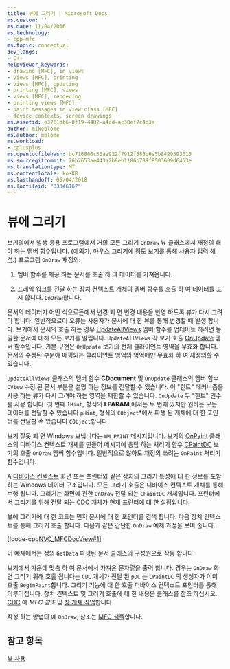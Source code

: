 ```yaml
---
title: 뷰에 그리기 | Microsoft Docs
ms.custom: ''
ms.date: 11/04/2016
ms.technology:
- cpp-mfc
ms.topic: conceptual
dev_langs:
- C++
helpviewer_keywords:
- drawing [MFC], in views
- views [MFC], printing
- views [MFC], updating
- printing [MFC], views
- views [MFC], rendering
- printing views [MFC]
- paint messages in view class [MFC]
- device contexts, screen drawings
ms.assetid: e3761db6-0f19-4482-a4cd-ac38ef7c4d3a
author: mikeblome
ms.author: mblome
ms.workload:
- cplusplus
ms.openlocfilehash: bc716800c35aa922f7912f586d6e5b8429593615
ms.sourcegitcommit: 76b7653ae443a2b8eb1186b789f8503609d6453e
ms.translationtype: MT
ms.contentlocale: ko-KR
ms.lasthandoff: 05/04/2018
ms.locfileid: "33346167"
---
```

# <a name="drawing-in-a-view"></a>뷰에 그리기
보기의에서 발생 응용 프로그램에서 거의 모든 그리기 `OnDraw` 뷰 클래스에서 재정의 해야 하는 멤버 함수입니다. (예외가, 마우스 그리기에 [정도 보기를 통해 사용자 입력 해석](../mfc/interpreting-user-input-through-a-view.md).) 프로그램 `OnDraw` 재정의:  
  
1.  멤버 함수를 제공 하는 문서를 호출 하 여 데이터를 가져옵니다.  
  
2.  프레임 워크를 전달 하는 장치 컨텍스트 개체의 멤버 함수를 호출 하 여 데이터를 표시 합니다. `OnDraw`합니다.  
  
 문서의 데이터가 어떤 식으로든에서 변경 되 면 변경 내용을 반영 하도록 뷰가 다시 그려야 합니다. 일반적으로이 오류는 사용자가 문서에 대 한 뷰를 통해 변경할 때 발생 합니다. 보기에서 문서의 호출 하는 경우 [UpdateAllViews](../mfc/reference/cdocument-class.md#updateallviews) 멤버 함수를 업데이트 하려면 동일한 문서에 대해 모든 보기를 알립니다. `UpdateAllViews` 각 보기 호출 [OnUpdate](../mfc/reference/cview-class.md#onupdate) 멤버 함수입니다. 기본 구현은 `OnUpdate` 보기의 전체 클라이언트 영역을 무효화 합니다. 문서의 수정된 부분에 매핑되는 클라이언트 영역의 영역에만 무효화 하 여 재정의할 수 있습니다.  
  
 `UpdateAllViews` 클래스의 멤버 함수 **CDocument** 및 `OnUpdate` 클래스의 멤버 함수 `CView` 수정 된 문서 부분을 설명 하는 정보를 전달할 수 있습니다. 이 "힌트" 메커니즘을 사용 하는 뷰가 다시 그려야 하는 영역을 제한할 수 있습니다. `OnUpdate` 두 "힌트" 인수를 사용 합니다. 첫 번째 `lHint`, 형식의 **LPARAM**,에서는 두 번째 있지만 원하는 모든 데이터를 전달할 수 있습니다 `pHint`, 형식의 `CObject`*에서 파생 된 개체에 대 한 포인터를 전달할 수 있습니다 `CObject`합니다.  
  
 보기 잘못 되 면 Windows 보냅니다는 `WM_PAINT` 메시지입니다. 보기의 [OnPaint](../mfc/reference/cwnd-class.md#onpaint) 클래스의 디바이스 컨텍스트 개체를 만들어 메시지에 응답 하는 처리기 함수 [CPaintDC](../mfc/reference/cpaintdc-class.md) 보기의 호출 `OnDraw` 멤버 함수입니다. 일반적으로 않아도 재정의 쓰려는 `OnPaint` 처리기 함수입니다.  
  
 A [디바이스 컨텍스트](../mfc/device-contexts.md) 화면 또는 프린터와 같은 장치의 그리기 특성에 대 한 정보를 포함 하는 Windows 데이터 구조입니다. 모든 그리기 호출은 디바이스 컨텍스트 개체를 통해 수행 됩니다. 그리기는 화면에 관한 `OnDraw` 전달 되는 `CPaintDC` 개체입니다. 프린터에서 그리기를 위해 전달 되는 [CDC](../mfc/reference/cdc-class.md) 개체가 현재 프린터에 대 한 설정입니다.  
  
 뷰에 그리기에 대 한 코드는 먼저 문서에 대 한 포인터를 검색 합니다. 다음 장치 컨텍스트를 통해 그리기 호출 합니다. 다음과 같은 간단한 `OnDraw` 예제 과정을 보여 줍니다.  
  
 [!code-cpp[NVC_MFCDocView#1](../mfc/codesnippet/cpp/drawing-in-a-view_1.cpp)]  
  
 이 예제에서는 정의 `GetData` 파생된 문서 클래스의 구성원으로 작동 합니다.  
  
 보기에서 가운데 맞춤 하 여 문서에서 가져온 문자열을 출력 합니다. 경우는 `OnDraw` 화면 그리기 위해 호출 됩니다는 `CDC` 개체가 전달 된 `pDC` 는 `CPaintDC` 의 생성자가 이미 호출 `BeginPaint`합니다. 그리기 기능에 대 한 호출 디바이스 컨텍스트 포인터를 통해 이루어집니다. 장치 컨텍스트 및 그리기 호출에 대 한 내용은 클래스를 참조 하십시오. [CDC](../mfc/reference/cdc-class.md) 에 *MFC 참조* 및 [창 개체 작업](../mfc/working-with-window-objects.md)합니다.  
  
 작성 하는 방법의 예 `OnDraw`, 참조는 [MFC 샘플](../visual-cpp-samples.md)합니다.  
  
## <a name="see-also"></a>참고 항목  
 [뷰 사용](../mfc/using-views.md)

